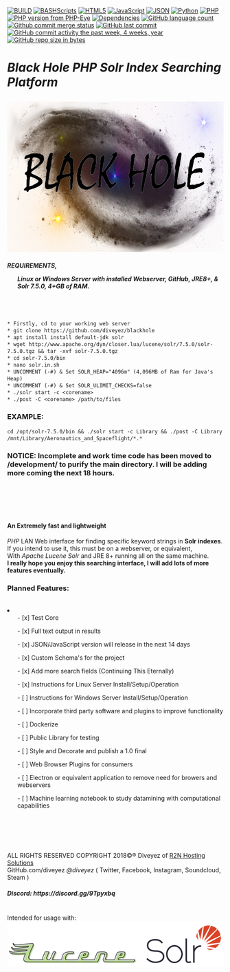 [![BUILD](https://img.shields.io/badge/BUILD-0.1.5.8--breaker19-green.svg)](https://github.com/diveyez/blackhole)
[![BASHScripts](https://img.shields.io/badge/BASH-Shell%20Scripts-blue.svg)](https:github.com/diveyez)
[![HTML5](https://img.shields.io/badge/HTML-5-green.svg)](https://github.com/diveyez)
[![JavaScript](https://img.shields.io/badge/JavaScript-Performing%20Conversion-grey.svg)](https://github.com/diveyez)
[![JSON](https://img.shields.io/badge/JSON-Writer%20Implemented-grey.svg?style=flat-rounded)](https://github.com/diveyez)
[![Python](https://img.shields.io/badge/Python-3.5%2B-red.svg)](https://github.com/diveyez)
[![PHP](https://img.shields.io/packagist/php-v/symfony/symfony.svg)](https://github.com/diveyez/blackhole)
[![PHP version from PHP-Eye](https://img.shields.io/php-eye/symfony/symfony.svg?style=popout)](https://github.com/diveyez/blackhole)
[![Dependencies](https://img.shields.io/badge/DEPENDENCIES-See%20List%20Below-orange.svg)](https://github.com/diveyez/blackhole/blob/master/README.md#requirementslinux-or-windows-server-with-installed-webserver-github-jre8--solr-750-4gb-of-ram)
[![GitHub language count](https://img.shields.io/github/languages/count/badges/shields.svg?style=popout)](https://github.com/diveyez/blackhole)
[![Github commit merge status](https://img.shields.io/github/commit-status/badges/shields/master/5d4ab86b1b5ddfb3c4a70a70bd19932c52603b8c.svg?style=popout)](https://github.com/diveyez/blackhole)
[![GitHub last commit](https://img.shields.io/github/last-commit/google/skia.svg?style=popout)](https://github.com/diveyez)
[![GitHub commit activity the past week, 4 weeks, year](https://img.shields.io/github/commit-activity/y/eslint/eslint.svg?style=popout)](https://github.com/diveyez)
[![GitHub repo size in bytes](https://img.shields.io/github/repo-size/badges/shields.svg?style=popout)](https://github.com/diveyez/blackhole)</br>
<html>
                               <h1><i>Black Hole PHP Solr Index Searching Platform</i></p></h1>
                        <img src="images/blackhole.png" height="350" width="800"></img></br>

<h5>REQUIREMENTS,
<ul>Linux or Windows Server with installed Webserver, GitHub, JRE8+, & Solr 7.5.0, 4+GB of RAM.</ul></h5></br>

```

* Firstly, cd to your working web server
* git clone https://github.com/diveyez/blackhole
* apt install install default-jdk solr
* wget http://www.apache.org/dyn/closer.lua/lucene/solr/7.5.0/solr-7.5.0.tgz && tar -xvf solr-7.5.0.tgz
* cd solr-7.5.0/bin
* nano solr.in.sh
* UNCOMMENT (-#) & Set SOLR_HEAP="4096m" (4,096MB of Ram for Java's Heap)
* UNCOMMENT (-#) & Set SOLR_ULIMIT_CHECKS=false
* ./solr start -c <corename>
* ./post -C <corename> /path/to/files

```

<h3>EXAMPLE:</h3>

```
cd /opt/solr-7.5.0/bin && ./solr start -c Library && ./post -C Library /mnt/Library/Aeronautics_and_Spaceflight/*.*

```
  <h3>NOTICE: Incomplete and work time code has been moved to /development/ to purify the main directory. I will be adding more coming the next 18 hours.</h3>
  </br></br></br></br>
      <h4>An Extremely fast and lightweight</h4> <i>PHP</i> LAN Web interface for finding specific keyword strings in <b>Solr indexes</b>.</br>
      If you intend to use it, this must be on a webserver, or equivalent,</br>
      With <i>Apache Lucene Solr</i> and JRE 8+ running all on the same machine.</br>
      <b>I really hope you enjoy this searching interface, I will add lots of more features eventually.</b></br>
      <!-- ROADMAP CHECKLIST -->
        <h3><b>Planned Features:</b></h3></br>
        <li>
            <ul>- [x] Test Core</br></ul>
            <ul>- [x] Full text output in results</br></ul>
            <ul>- [x] JSON/JavaScript version will release in the next 14 days</br></ul>
            <ul>- [x] Custom Schema's for the project</br></ul>
            <ul>- [x] Add more search fields (Continuing This Eternally)</br></ul>
            <ul>- [x] Instructions for Linux Server Install/Setup/Operation</br></ul>
            <ul>- [ ] Instructions for Windows Server Install/Setup/Operation</br></ul>
            <ul>- [ ] Incorporate third party software and plugins to improve functionality</br></ul>
            <ul>- [ ] Dockerize</br></ul>
            <ul>- [ ] Public Library for testing</br></ul>
            <ul>- [ ] Style and Decorate and publish a 1.0 final</br></ul>
            <ul>- [ ] Web Browser Plugins for consumers</br></ul>
            <ul>- [ ] Electron or equivalent application to remove need for browers and webservers</br></ul>
            <ul>- [ ] Machine learning notebook to study datamining with computational capabilities</br></ul></br>
      <!-- ROADMAP CHECKLIST -->
   </br></br></br></br>
ALL RIGHTS RESERVED COPYRIGHT 2018©® Diveyez of <a href="https://r2nhosting.com/">R2N Hosting Solutions</a></br>
GitHub.com/diveyez <i>@diveyez</i> ( Twitter, Facebook, Instagram, Soundcloud,  Steam )</br>
<h5>Discord: https://discord.gg/9Tpyxbq</h5></br>
Intended for usage with:</br>
<a href="lucene.apache.org/solr"><img src="images/solr.png" /></img></a></br>
</html>
